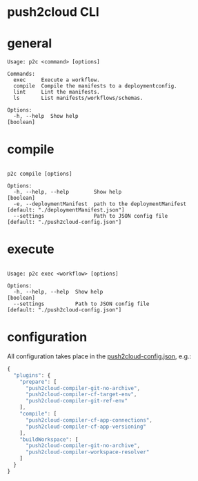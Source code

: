 # push2cloud CLI

# general
```
Usage: p2c <command> [options]

Commands:
  exec     Execute a workflow.
  compile  Compile the manifests to a deploymentconfig.
  lint     Lint the manifests.
  ls       List manifests/workflows/schemas.

Options:
  -h, --help  Show help                                                [boolean]
```

# compile

```

p2c compile [options]

Options:
  -h, --help, --help        Show help                                  [boolean]
  -e, --deploymentManifest  path to the deploymentManifest             [default: "./deploymentManifest.json"]
  --settings                Path to JSON config file                   [default: "./push2cloud-config.json"]
```


# execute
```

Usage: p2c exec <workflow> [options]

Options:
  -h, --help, --help  Show help                                        [boolean]
  --settings          Path to JSON config file                         [default: "./push2cloud-config.json"]
```

# configuration
All configuration takes place in the [push2cloud-config.json](https://github.com/push2cloud/push2cloud/blob/master/example/deployer/push2cloud-config.json), e.g.:

```js
{
  "plugins": {
    "prepare": [
      "push2cloud-compiler-git-no-archive",
      "push2cloud-compiler-cf-target-env",
      "push2cloud-compiler-git-ref-env"
    ],
    "compile": [
      "push2cloud-compiler-cf-app-connections",
      "push2cloud-compiler-cf-app-versioning"
    ],
    "buildWorkspace": [
      "push2cloud-compiler-git-no-archive",
      "push2cloud-compiler-workspace-resolver"
    ]
  }
}
```
